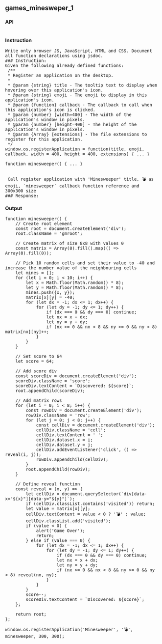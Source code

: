 ## games_minesweper_1
### API
<pre style='text-wrap: wrap'></pre>
### Instruction
<pre style='text-wrap: wrap'>Write only browser JS, JavaScript, HTML and CSS. Document all function declarations using jsdoc.
### Instruction:
Given the following already defined functions:
 /**
 * Register an application on the desktop.
 * 
 * @param {string} title - The tooltip text to display when hovering over this application's icon.
 * @param {string} emoji - The emoji to display in this application's icon.
 * @param {function} callback - The callback to call when this application's icon is clicked.
 * @param {number} [width=400] - The width of the application's window in pixels.
 * @param {number} [height=400] - The height of the application's window in pixels.
 * @param {Array<string>} [extensions] - The file extensions to register for this application.
 */
window.os.registerApplication = function(title, emoji, callback, width = 400, height = 400, extensions) { ... }

function minesweeper() { ... }


 Call register application with 'Minesweeper' title, 💣 as emoji, `minesweeper` callback function reference and 300x300 size 
### Response:
</pre>
### Output
<pre style='text-wrap: wrap'>function minesweeper() {
    // Create root element
    const root = document.createElement('div');
    root.className = 'gmroot';
    
    // Create matrix of size 8x8 with values 0
    const matrix = Array(8).fill().map(() => Array(8).fill(0));
    
    // Pick 10 random cells and set their value to -40 and increase the number value of the neighbouring cells
    let mines = [];
    for (let i = 0; i < 10; i++) {
        let x = Math.floor(Math.random() * 8);
        let y = Math.floor(Math.random() * 8);
        mines.push({x, y});
        matrix[x][y] = -40;
        for (let dx = -1; dx <= 1; dx++) {
            for (let dy = -1; dy <= 1; dy++) {
                if (dx === 0 && dy === 0) continue;
                let nx = x + dx;
                let ny = y + dy;
                if (nx >= 0 && nx < 8 && ny >= 0 && ny < 8) matrix[nx][ny]++;
            }
        }
    }
    
    // Set score to 64
    let score = 64;
    
    // Add score div
    const scoreDiv = document.createElement('div');
    scoreDiv.className = 'score';
    scoreDiv.textContent = `Discovered: ${score}`;
    root.appendChild(scoreDiv);
    
    // Add matrix rows
    for (let i = 0; i < 8; i++) {
        const rowDiv = document.createElement('div');
        rowDiv.className = 'row';
        for (let j = 0; j < 8; j++) {
            const cellDiv = document.createElement('div');
            cellDiv.className = 'cell';
            cellDiv.textContent = ' ';
            cellDiv.dataset.x = i;
            cellDiv.dataset.y = j;
            cellDiv.addEventListener('click', () => reveal(i, j));
            rowDiv.appendChild(cellDiv);
        }
        root.appendChild(rowDiv);
    }
    
    // Define reveal function
    const reveal = (x, y) => {
        let cellDiv = document.querySelector(`div[data-x="${x}"][data-y="${y}"]`);
        if (cellDiv.classList.contains('visited')) return;
        let value = matrix[x][y];
        cellDiv.textContent = value < 0 ? '💣' : value;
        cellDiv.classList.add('visited');
        if (value < 0) {
            alert('Game Over');
            return;
        } else if (value === 0) {
            for (let dx = -1; dx <= 1; dx++) {
                for (let dy = -1; dy <= 1; dy++) {
                    if (dx === 0 && dy === 0) continue;
                    let nx = x + dx;
                    let ny = y + dy;
                    if (nx >= 0 && nx < 8 && ny >= 0 && ny < 8) reveal(nx, ny);
                }
            }
        }
        score--;
        scoreDiv.textContent = `Discovered: ${score}`;
    };
    
    return root;
};

window.os.registerApplication('Minesweeper', '💣', minesweeper, 300, 300);

</pre>
